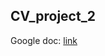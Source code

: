 ## CV_project_2

Google doc: [link](https://docs.google.com/document/d/1ElS8StwAuOl8-_HjDRNhagc3fL-ha1ovB8jA-qfEhmQ/edit?usp=sharing)
